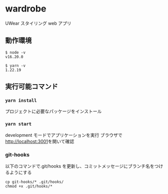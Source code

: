 # wardrobe

UWear スタイリング web アプリ

## 動作環境

```
$ node -v
v16.20.0
```

```
$ yarn -v
1.22.19
```

## 実行可能コマンド

### `yarn install`

プロジェクトに必要なパッケージをインストール

### `yarn start`

development モードでアプリケーションを実行
ブラウザで[http://localhost:3001](http://localhost:3001)を開いて確認

### git-hooks

以下のコマンドで.git/hooks を更新し、コミットメッセージにブランチ名をつけるようにする

```
cp git-hooks/* .git/hooks/
chmod +x .git/hooks/*
```
